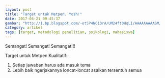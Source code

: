 ```yaml
---
layout: post
title: "Target untuk Metpen. Yosh!"
date: 2017-06-21 09:45:37
gambar: "http://1.bp.blogspot.com/-otSP4NC13rA/UM24ft0HqLI/AAAAAAAAASM/CG4p0f9g1XA/s1600/11.jpg"
category: artikel
tags: [target, metodologi penelitian, psikologi, mahasiswa]
---
```


Semangat! Semangat! Semangat!!!

Target untuk Metpen Kualitatif:

1. Setiap jawaban harus ada masuk tema
2. Lebih baik ngerjakannya loncat-loncat asalkan tersentuh semua